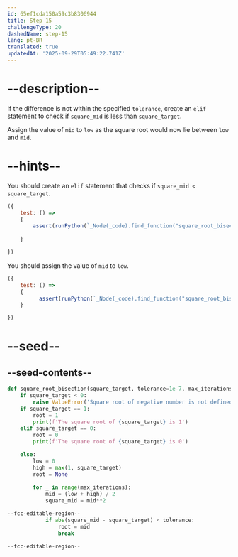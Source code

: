 ```yaml
---
id: 65ef1cda150a59c3b8306944
title: Step 15
challengeType: 20
dashedName: step-15
lang: pt-BR
translated: true
updatedAt: '2025-09-29T05:49:22.741Z'
---
```


# --description--

If the difference is not within the specified `tolerance`, create an `elif` statement to check if `square_mid` is less than `square_target`.

Assign the value of `mid` to `low` as the square root would now lie between `low` and `mid`.

# --hints--

You should create an `elif` statement that checks if `square_mid < square_target`.

```js
({
    test: () => 
    {
        assert(runPython(`_Node(_code).find_function("square_root_bisection").find_ifs()[1].find_bodies()[2].find_for_loops()[0].find_ifs()[0].find_conditions()[1].is_equivalent("square_mid < square_target")`))     
                  
    }

})
```

You should assign the value of `mid` to `low`.

```js
({
    test: () => 
    {
          assert(runPython(`_Node(_code).find_function("square_root_bisection").find_ifs()[1].find_bodies()[2].find_for_loops()[0].find_ifs()[0].find_bodies()[1].is_equivalent("low = mid")`))
    }

})
```

# --seed--

## --seed-contents--

```py
def square_root_bisection(square_target, tolerance=1e-7, max_iterations=100):
    if square_target < 0:
        raise ValueError('Square root of negative number is not defined in real numbers')
    if square_target == 1:
        root = 1
        print(f'The square root of {square_target} is 1')
    elif square_target == 0:
        root = 0
        print(f'The square root of {square_target} is 0')

    else:
        low = 0
        high = max(1, square_target)
        root = None
        
        for _ in range(max_iterations):
            mid = (low + high) / 2
            square_mid = mid**2

--fcc-editable-region--
            if abs(square_mid - square_target) < tolerance:
                root = mid
                break

--fcc-editable-region--
```
